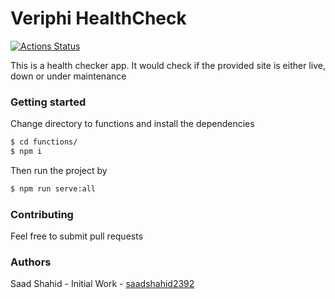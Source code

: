 # Veriphi HealthCheck
[![Actions Status](https://github.com/shopistan/veriphi-healthcheck-poc/workflows/Build%20and%20deploy/badge.svg)](https://github.com/shopistan/veriphi-healthcheck-poc/actions)

This is a health checker app.
It would check if the provided site is either live, down or under maintenance 

### Getting started
Change directory to functions and install the dependencies
```sh
$ cd functions/
$ npm i
```
Then run the project by
```sh
$ npm run serve:all
```
### Contributing
Feel free to submit pull requests

### Authors
Saad Shahid - Initial Work - [saadshahid2392](https://github.com/saadshahid2392)
